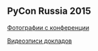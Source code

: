 PyCon Russia 2015
-----------------
[Фотографии с конференции](https://fotki.yandex.ru/users/it-people-ekb/album/502674/)

[Видеозписи докладов](http://pycon.ru/2015/program/content/gael/)
